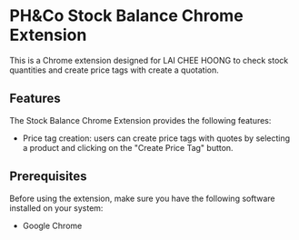 
# PH&Co Stock Balance Chrome Extension

This is a Chrome extension designed for LAI CHEE HOONG to check stock quantities and create price tags with create a quotation.

## Features

The Stock Balance Chrome Extension provides the following features:

- Price tag creation: users can create price tags with quotes by selecting a product and clicking on the "Create Price Tag" button.

## Prerequisites

Before using the extension, make sure you have the following software installed on your system:

- Google Chrome


